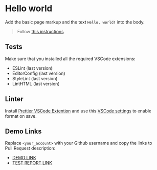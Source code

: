 # Hello world

Add the basic page markup and the text `Hello, world!` into the body.

> Follow [this instructions](https://mate-academy.github.io/layout_task-guideline/#how-to-solve-the-layout-tasks-on-github)

## Tests

Make sure that you installed all the required VSCode extensions:

- ESLint (last version)
- EditorConfig (last version)
- StyleLint (last version)
- LintHTML (last version)

## Linter

Install [Prettier VSCode Extention](https://marketplace.visualstudio.com/items?itemName=esbenp.prettier-vscode)
and use this [VSCode settings](https://mate-academy.github.io/fe-program/tools/vscode/settings.json) to enable format on save.

## Demo Links
<!--'lets' -->
Replace `<your_account>` with your Github username and copy the links to Pull Request description:
- [DEMO LINK](https://sborichevskyi.github.io/layout_hello-world/)
- [TEST REPORT LINK](https://sborichevskyi.github.io/layout_hello-world/report/html_report/)
